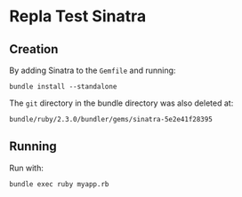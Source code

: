 # Repla Test Sinatra

## Creation

By adding Sinatra to the `Gemfile` and running:

	bundle install --standalone

The `git` directory in the bundle directory was also deleted at:

	bundle/ruby/2.3.0/bundler/gems/sinatra-5e2e41f28395

## Running

Run with:

	bundle exec ruby myapp.rb
